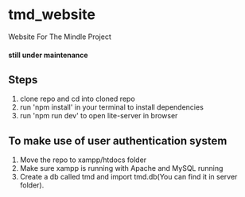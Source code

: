 # tmd_website
Website For The Mindle Project

#### still under maintenance

## Steps
1. clone repo and cd into cloned repo
2. run 'npm install' in your terminal to install dependencies
3. run 'npm run dev' to open lite-server in browser

## To make use of user authentication system
1. Move the repo to xampp/htdocs folder
2. Make sure xampp is running with Apache and MySQL running
3. Create a db called tmd and import tmd.db(You can find it in server folder).

